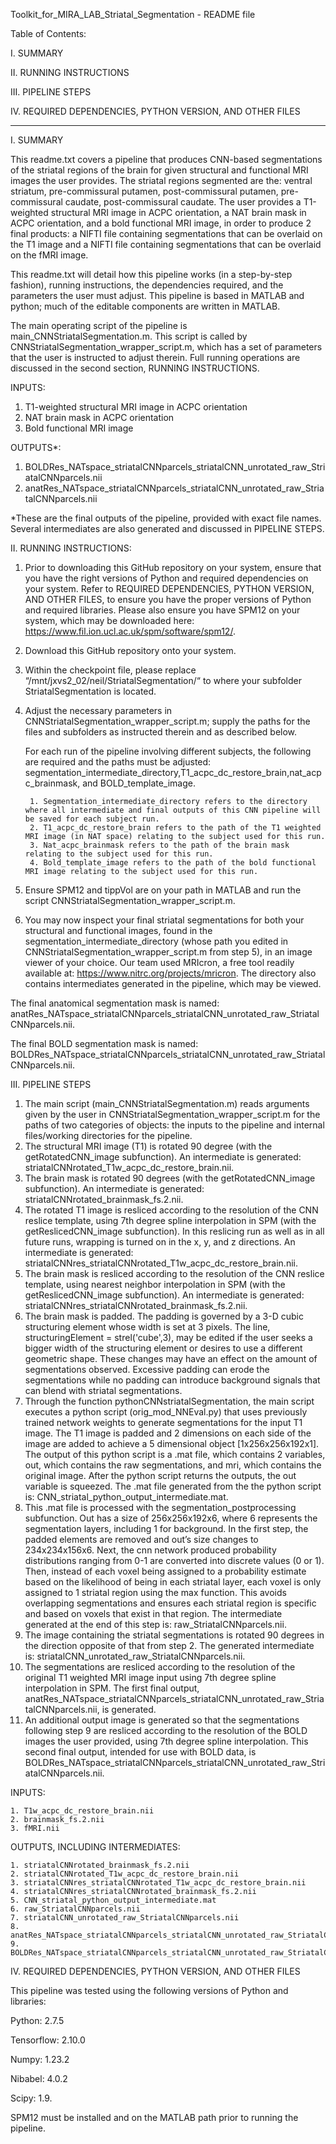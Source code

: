 Toolkit_for_MIRA_LAB_Striatal_Segmentation - README file

Table of Contents:

I. SUMMARY

II. RUNNING INSTRUCTIONS

III. PIPELINE STEPS

IV. REQUIRED DEPENDENCIES, PYTHON VERSION, AND OTHER FILES
	
----------------------------------------------------------------------------------------------

I. SUMMARY

This readme.txt covers a pipeline that produces CNN-based segmentations of the striatal regions of the brain for given structural and functional MRI images the user provides. The striatal regions segmented are the: ventral striatum, pre-commissural putamen, post-commissural putamen, pre-commissural caudate, post-commissural caudate. The user provides a T1-weighted structural MRI image in ACPC orientation, a NAT brain mask in ACPC orientation, and a bold functional MRI image, in order to produce 2 final products: a NIFTI file containing segmentations that can be overlaid on the T1 image and a NIFTI file containing segmentations that can be overlaid on the fMRI image.

This readme.txt will detail how this pipeline works (in a step-by-step fashion), running instructions, the dependencies required, and the parameters the user must adjust. This pipeline is based in MATLAB and python; much of the editable components are written in MATLAB. 

The main operating script of the pipeline is main_CNNStriatalSegmentation.m. This script is called by CNNStriatalSegmentation_wrapper_script.m, which has a set of parameters that the user is instructed to adjust therein. Full running operations are discussed in the second section, RUNNING INSTRUCTIONS. 

INPUTS:
1. T1-weighted structural MRI image in ACPC orientation
2. NAT brain mask in ACPC orientation
3. Bold functional MRI image

OUTPUTS*:
1. BOLDRes_NATspace_striatalCNNparcels_striatalCNN_unrotated_raw_StriatalCNNparcels.nii
2. anatRes_NATspace_striatalCNNparcels_striatalCNN_unrotated_raw_StriatalCNNparcels.nii

*These are the final outputs of the pipeline, provided with exact file names. Several intermediates are also generated and discussed in PIPELINE STEPS. 


II. RUNNING INSTRUCTIONS:
1. Prior to downloading this GitHub repository on your system, ensure that you have the right versions of Python and required dependencies on your system. Refer to REQUIRED DEPENDENCIES, PYTHON VERSION, AND OTHER FILES, to ensure you have the proper versions of Python and required libraries. Please also ensure you have SPM12 on your system, which may be downloaded here: https://www.fil.ion.ucl.ac.uk/spm/software/spm12/.

2. Download this GitHub repository onto your system. 

3. Within the checkpoint file, please replace “/mnt/jxvs2_02/neil/StriatalSegmentation/“ to where your subfolder StriatalSegmentation is located.

4. Adjust the necessary parameters in CNNStriatalSegmentation_wrapper_script.m; supply the paths for the files and subfolders as instructed therein and as described below.

	For each run of the pipeline involving different subjects, the following are required and the paths must be adjusted:   segmentation_intermediate_directory,T1_acpc_dc_restore_brain,nat_acpc_brainmask, and BOLD_template_image. 
		
		1. Segmentation_intermediate_directory refers to the directory where all intermediate and final outputs of this CNN pipeline will be saved for each subject run. 
		2. T1_acpc_dc_restore_brain refers to the path of the T1 weighted MRI image (in NAT space) relating to the subject used for this run.
		3. Nat_acpc_brainmask refers to the path of the brain mask relating to the subject used for this run.
		4. Bold_template_image refers to the path of the bold functional MRI image relating to the subject used for this run.
	
5. Ensure SPM12 and tippVol are on your path in MATLAB and run the script CNNStriatalSegmentation_wrapper_script.m. 

6. You may now inspect your final striatal segmentations for both your structural and functional images, found in the segmentation_intermediate_directory (whose path you edited in CNNStriatalSegmentation_wrapper_script.m from step 5), in an image viewer of your choice. Our team used MRIcron, a free tool readily available at: https://www.nitrc.org/projects/mricron. The directory also contains intermediates generated in the pipeline, which may be viewed. 

The final anatomical segmentation mask is named: anatRes_NATspace_striatalCNNparcels_striatalCNN_unrotated_raw_StriatalCNNparcels.nii.

The final BOLD segmentation mask is named:
BOLDRes_NATspace_striatalCNNparcels_striatalCNN_unrotated_raw_StriatalCNNparcels.nii.

III. PIPELINE STEPS

1. The main script (main_CNNStriatalSegmentation.m) reads arguments given by the user in CNNStriatalSegmentation_wrapper_script.m for the paths of two categories of objects: the inputs to the pipeline and internal files/working directories for the pipeline.
2. The structural MRI image (T1) is rotated 90 degree (with the getRotatedCNN_image subfunction). An intermediate is generated: striatalCNNrotated_T1w_acpc_dc_restore_brain.nii.
3. The brain mask is rotated 90 degrees (with the getRotatedCNN_image subfunction). An intermediate is generated: striatalCNNrotated_brainmask_fs.2.nii.
4. The rotated T1 image is resliced according to the resolution of the CNN reslice template, using 7th degree spline interpolation in SPM (with the getReslicedCNN_image subfunction). In this reslicing run as well as in all future runs, wrapping is turned on in the x, y, and z directions. An intermediate is generated: striatalCNNres_striatalCNNrotated_T1w_acpc_dc_restore_brain.nii.
5. The brain mask is resliced according to the resolution of the CNN reslice template, using nearest neighbor interpolation in SPM (with the getReslicedCNN_image subfunction). An intermediate is generated: striatalCNNres_striatalCNNrotated_brainmask_fs.2.nii.
6. The brain mask is padded. The padding is governed by a 3-D cubic structuring element whose width is set at 3 pixels. The line, structuringElement = strel('cube',3), may be edited if the user seeks a bigger width of the structuring element or desires to use a different geometric shape. These changes may have an effect on the amount of segmentations observed. Excessive padding can erode the segmentations while no padding can introduce background signals that can blend with striatal segmentations. 
7. Through the function pythonCNNstriatalSegmentation, the main script executes a python script (orig_mod_NNEval.py) that uses previously trained network weights to generate segmentations for the input T1 image. The T1 image is padded and 2 dimensions on each side of the image are added to achieve a 5 dimensional object [1x256x256x192x1]. The output of this python script is a .mat file, which contains 2 variables, out, which contains the raw segmentations, and mri, which contains the original image. After the python script returns the outputs, the out variable is squeezed. The .mat file generated from the the python script is: CNN_striatal_python_output_intermediate.mat.
8. This .mat file is processed with the segmentation_postprocessing subfunction. Out has a size of 256x256x192x6, where 6 represents the segmentation layers, including 1 for background. In the first step, the padded elements are removed and out’s size changes to 234x234x156x6. Next, the cnn network produced probability distributions ranging from 0-1 are converted into discrete values (0 or 1). Then, instead of each voxel being assigned to a probability estimate based on the likelihood of being in each striatal layer, each voxel is only assigned to 1 striatal region using the max function. This avoids overlapping segmentations and ensures each striatal region is specific and based on voxels that exist in that region. The intermediate generated at the end of this step is: raw_StriatalCNNparcels.nii. 
9. The image containing the striatal segmentations is rotated 90 degrees in the direction opposite of that from step 2. The generated intermediate is: striatalCNN_unrotated_raw_StriatalCNNparcels.nii.
10. The segmentations are resliced according to the resolution of the original T1 weighted MRI image input using 7th degree spline interpolation in SPM. The first final output, anatRes_NATspace_striatalCNNparcels_striatalCNN_unrotated_raw_StriatalCNNparcels.nii, is generated. 
11. An additional output image is generated so that the segmentations following step 9 are resliced according to the resolution of the BOLD images the user provided, using 7th degree spline interpolation. This second final output, intended for use with BOLD data, is BOLDRes_NATspace_striatalCNNparcels_striatalCNN_unrotated_raw_StriatalCNNparcels.nii. 


INPUTS:

	1. T1w_acpc_dc_restore_brain.nii
	2. brainmask_fs.2.nii
	3. fMRI.nii 

OUTPUTS, INCLUDING INTERMEDIATES:

	1. striatalCNNrotated_brainmask_fs.2.nii
	2. striatalCNNrotated_T1w_acpc_dc_restore_brain.nii
	3. striatalCNNres_striatalCNNrotated_T1w_acpc_dc_restore_brain.nii
	4. striatalCNNres_striatalCNNrotated_brainmask_fs.2.nii
	5. CNN_striatal_python_output_intermediate.mat
	6. raw_StriatalCNNparcels.nii
	7. striatalCNN_unrotated_raw_StriatalCNNparcels.nii
	8. anatRes_NATspace_striatalCNNparcels_striatalCNN_unrotated_raw_StriatalCNNparcels.nii
	9. BOLDRes_NATspace_striatalCNNparcels_striatalCNN_unrotated_raw_StriatalCNNparcels.nii

IV. REQUIRED DEPENDENCIES, PYTHON VERSION, AND OTHER FILES

This pipeline was tested using the following versions of Python and libraries:

Python: 2.7.5

Tensorflow: 2.10.0

Numpy: 1.23.2

Nibabel: 4.0.2

Scipy: 1.9.

SPM12 must be installed and on the MATLAB path prior to running the pipeline. 
